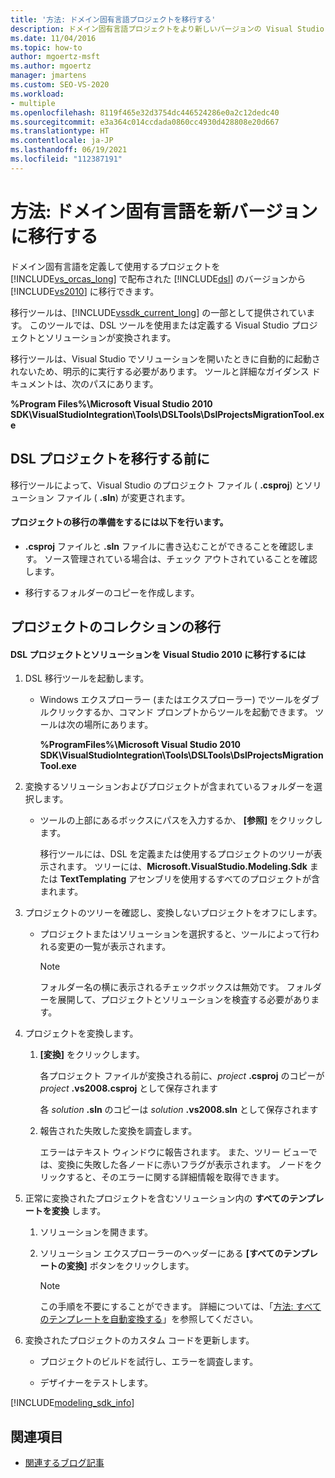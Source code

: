 ```yaml
---
title: '方法: ドメイン固有言語プロジェクトを移行する'
description: ドメイン固有言語プロジェクトをより新しいバージョンの Visual Studio に移行する方法について説明します。
ms.date: 11/04/2016
ms.topic: how-to
author: mgoertz-msft
ms.author: mgoertz
manager: jmartens
ms.custom: SEO-VS-2020
ms.workload:
- multiple
ms.openlocfilehash: 8119f465e32d3754dc446524286e0a2c12dedc40
ms.sourcegitcommit: e3a364c014ccdada0860cc4930d428808e20d667
ms.translationtype: HT
ms.contentlocale: ja-JP
ms.lasthandoff: 06/19/2021
ms.locfileid: "112387191"
---
```

# <a name="how-to-migrate-a-domain-specific-language-to-a-new-version"></a>方法: ドメイン固有言語を新バージョンに移行する
ドメイン固有言語を定義して使用するプロジェクトを [!INCLUDE[vs_orcas_long](../debugger/includes/vs_orcas_long_md.md)] で配布された [!INCLUDE[dsl](../modeling/includes/dsl_md.md)] のバージョンから [!INCLUDE[vs2010](../misc/includes/vs2010_md.md)] に移行できます。

 移行ツールは、[!INCLUDE[vssdk_current_long](../misc/includes/vssdk_current_long_md.md)] の一部として提供されています。 このツールでは、DSL ツールを使用または定義する Visual Studio プロジェクトとソリューションが変換されます。

 移行ツールは、Visual Studio でソリューションを開いたときに自動的に起動されないため、明示的に実行する必要があります。 ツールと詳細なガイダンス ドキュメントは、次のパスにあります。

 **%Program Files%\Microsoft Visual Studio 2010 SDK\VisualStudioIntegration\Tools\DSLTools\DslProjectsMigrationTool.exe**

## <a name="before-you-migrate-your-dsl-projects"></a>DSL プロジェクトを移行する前に
 移行ツールによって、Visual Studio のプロジェクト ファイル ( **.csproj**) とソリューション ファイル ( **.sln**) が変更されます。

#### <a name="to-prepare-projects-for-migration"></a>プロジェクトの移行の準備をするには以下を行います。

- **.csproj** ファイルと **.sln** ファイルに書き込むことができることを確認します。 ソース管理されている場合は、チェック アウトされていることを確認します。

- 移行するフォルダーのコピーを作成します。

## <a name="migrating-a-collection-of-projects"></a>プロジェクトのコレクションの移行

#### <a name="to-migrate-dsl-projects-and-solutions-to-visual-studio-2010"></a>DSL プロジェクトとソリューションを Visual Studio 2010 に移行するには

1. DSL 移行ツールを起動します。

   - Windows エクスプローラー (またはエクスプローラー) でツールをダブルクリックするか、コマンド プロンプトからツールを起動できます。 ツールは次の場所にあります。

        **%ProgramFiles%\Microsoft Visual Studio 2010 SDK\VisualStudioIntegration\Tools\DSLTools\DslProjectsMigrationTool.exe**

2. 変換するソリューションおよびプロジェクトが含まれているフォルダーを選択します。

   - ツールの上部にあるボックスにパスを入力するか、 **[参照]** をクリックします。

     移行ツールには、DSL を定義または使用するプロジェクトのツリーが表示されます。 ツリーには、**Microsoft.VisualStudio.Modeling.Sdk** または **TextTemplating** アセンブリを使用するすべてのプロジェクトが含まれます。

3. プロジェクトのツリーを確認し、変換しないプロジェクトをオフにします。

   - プロジェクトまたはソリューションを選択すると、ツールによって行われる変更の一覧が表示されます。

       > [!NOTE]
       > フォルダー名の横に表示されるチェックボックスは無効です。 フォルダーを展開して、プロジェクトとソリューションを検査する必要があります。

4. プロジェクトを変換します。

   1. **[変換]** をクリックします。

        各プロジェクト ファイルが変換される前に、_project_ **.csproj** のコピーが _project_ **.vs2008.csproj** として保存されます

        各 _solution_ **.sln** のコピーは _solution_ **.vs2008.sln** として保存されます

   2. 報告された失敗した変換を調査します。

        エラーはテキスト ウィンドウに報告されます。 また、ツリー ビューでは、変換に失敗した各ノードに赤いフラグが表示されます。 ノードをクリックすると、そのエラーに関する詳細情報を取得できます。

5. 正常に変換されたプロジェクトを含むソリューション内の **すべてのテンプレートを変換** します。

   1. ソリューションを開きます。

   2. ソリューション エクスプローラーのヘッダーにある **[すべてのテンプレートの変換]** ボタンをクリックします。

       > [!NOTE]
       > この手順を不要にすることができます。 詳細については、「[方法: すべてのテンプレートを自動変換する](/previous-versions/visualstudio/visual-studio-2012/ff521399\(v\=vs.110\))」を参照してください。

6. 変換されたプロジェクトのカスタム コードを更新します。

   - プロジェクトのビルドを試行し、エラーを調査します。

   - デザイナーをテストします。

[!INCLUDE[modeling_sdk_info](includes/modeling_sdk_info.md)]

## <a name="see-also"></a>関連項目

- [関連するブログ記事](https://devblogs.microsoft.com/devops/the-visual-studio-modeling-sdk-is-now-available-with-visual-studio-2017/)